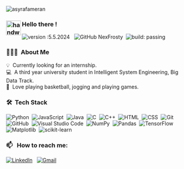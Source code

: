 ![asyrafameran](https://github.com/NexFrosty/MuhammadAsyrafAmeran/assets/74113883/321e5959-fbd5-4c2f-af90-143eb91a2d94)


### <img alt="handwavegif" src="https://user-images.githubusercontent.com/39513876/112366216-8cfe7400-8cfe-11eb-8116-7d3dbae20e97.gif" width='40' align="left"/> Hello there !
![version :5.5.2024](https://img.shields.io/badge/version-05.05.2024-informational) &nbsp;
![GitHub NexFrosty](https://img.shields.io/github/followers/NexFrosty?label=follow&style=social)&nbsp;
![build: passing](https://img.shields.io/badge/build-passing-success)
### 👨🏻‍💻 &nbsp;About Me

💡 &nbsp;Currently looking for an internship. \
💻 &nbsp;A third year university student in Intelligent System Engineering, Big Data Track.\
🏀 &nbsp;Love playing basketball, jogging and playing games.


### 🛠 &nbsp;Tech Stack

![Python](https://img.shields.io/badge/-Python-05122A?style=flat&logo=python)&nbsp;
![JavaScript](https://img.shields.io/badge/-JavaScript-05122A?style=flat&logo=javascript)&nbsp;
![Java](https://img.shields.io/badge/-Java-05122A?style=flat&logo=Java&logoColor=FFA518)&nbsp;
![C](https://img.shields.io/badge/-C-05122A?style=flat&logo=C&logoColor=A8B9CC)&nbsp;
![C++](https://img.shields.io/badge/-C++-05122A?style=flat&logo=C%2B%2B&logoColor=00599C)&nbsp;
![HTML](https://img.shields.io/badge/-HTML-05122A?style=flat&logo=HTML5)&nbsp;
![CSS](https://img.shields.io/badge/-CSS-05122A?style=flat&logo=CSS3&logoColor=1572B6)&nbsp;
![Git](https://img.shields.io/badge/-Git-05122A?style=flat&logo=git)&nbsp;
![GitHub](https://img.shields.io/badge/-GitHub-05122A?style=flat&logo=github)&nbsp;
![Visual Studio Code](https://img.shields.io/badge/-Visual%20Studio%20Code-05122A?style=flat&logo=visual-studio-code&logoColor=007ACC)&nbsp;
![NumPy](https://img.shields.io/badge/numpy%20-05122A?&style=flat&logo=numpy&logoColor=23013243)&nbsp;
![Pandas](https://img.shields.io/badge/pandas%20-05122A?&style=flat&logo=pandas&logoColor=23150458)&nbsp;
![TensorFlow](https://img.shields.io/badge/TensorFlow-05122A?style=flat&logo=TensorFlow&logoColor=23FF6F00)&nbsp;
![Matplotlib](https://img.shields.io/badge/Matplotlib-05122A?style=flat&logo=Matplotlib&logoColor=23ffffff)&nbsp;
![scikit-learn](https://img.shields.io/badge/scikit--learn-05122A?style=flat&logo=scikit-learn&logoColor=23F7931E)&nbsp;


### 📫 &nbsp; How to reach me:


<a href="https://www.linkedin.com/in/asyrafameran1501919"><img alt="LinkedIn" src="https://img.shields.io/badge/linkedin%20-%230077B5.svg?&style=flat&logo=linkedin&logoColor=white"/></a> &nbsp;
<a href="mailto:asyrafameran@gmail.com"><img alt="Gmail" src="https://img.shields.io/badge/Gmail-D14836?style=flat&logo=gmail&logoColor=white" /></a> &nbsp;








